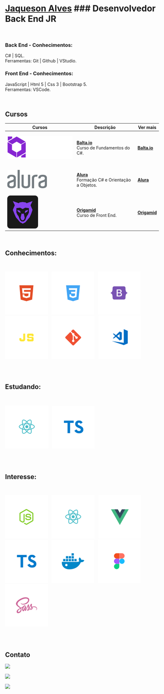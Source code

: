 # <b>[Jaqueson Alves](linkedin.com/in/ajcordeiro)</b> ### <b>Desenvolvedor Back End JR</b></b>

<br>

### Back End - Conhecimentos:<br>
C# | SQL.<br> 
Ferramentas:
Git | Github | VStudio.<br>

### Front End - Conhecimentos:<br>
JavaScript | Html 5 | Css 3 | Bootstrap 5.<br>
Ferramentas:
VSCode.<br>

<br>

## <b>Cursos</b>
<table>
  <thead>
    <tr>
      <th>Cursos</th>
      <th>Descrição</th>
      <th>Ver mais</th>
    </tr>
  </thead>

  <tbody>
    <tr>
      <td>

![Balta.io](./img/balta-logo.svg)
      </td>
      <td>
        <b>[Balta.io](https://balta.io/cursos/fundamentos-csharp)</b><br>
        Curso de Fundamentos do C#.
      </td>
      <td>
        <b>[Balta.io](https://balta.io/cursos/fundamentos-csharp)</b><br>
      </td>
    </tr>
    <tr>
      <td>

![Alura](./img/logo-alura.svg)
      </td>
      <td>
        <b>[Alura](https://www.alura.com.br)</b><br>
        Formação C# e Orientação a Objetos.
      </td>
      <td>
        <b>[Alura](https://www.alura.com.br)</b><br>
      </td>
    </tr>
    <tr>
      <td>
![Origamid](./img/origamid.svg)
      </td>
      <td>
        <b>[Origamid](https://www.origamid.com)</b><br>
        Curso de Front End.
      </td>
      <td>
        <b>[Origamid](https://www.origamid.com)</b><br>
      </td>
    </tr>
  </tbody>
</table>
<br>

## <b>Conhecimentos</b>:
<div style="display: inline_block; text-decoration: none; margin-bottom: 30px"><br>

  ![HTML](./img/html.svg) &nbsp;
  ![CSS](./img/css.svg) &nbsp;
  ![Bootstrap](./img/bootstrap.svg) &nbsp;
  ![JS](./img/js.svg) &nbsp;
  ![Git](./img/git.svg) &nbsp;
  ![VSCode](./img/vscode.svg) &nbsp;  
</div>
<br>

## <b>Estudando:</b>
<div style="display: inline_block; text-decoration: none; margin-bottom: 30px"><br>

  ![ReactJS](./img/reactjs.svg) &nbsp;
  ![TS](./img/ts.svg) &nbsp;

</div>
<br>

## <b>Interesse: </b>
<div style="display: inline_block; text-decoration: none; margin-bottom: 30px"><br>

  ![NodeJS](./img/nodejs.svg) &nbsp;
  ![ReactJS](./img/reactjs.svg) &nbsp;
  ![VueJS](./img/vuejs.svg) &nbsp;
  ![TS](./img/ts.svg) &nbsp;
  ![Docker](./img/docker.svg) &nbsp;
  ![Figma](./img/figma.svg) &nbsp;
  ![Sass](./img/sass.svg) &nbsp;

</div>
<br>

## <b>Contato</b>
<div>

  <a href="https://web.whatsapp.com/send?phone=+5511954358681&text=Olá%20como%20%20posso%20ajudar?%20" target="_blank"><img src="https://img.shields.io/badge/WHATSAPP-(11)95435--8681-%33920f/?style=for-the-badge&logo=whatsapp&logoColor=success"></a> &nbsp;

  <a href="mailto: jaquesonalves@hotmail.com"><img src="https://img.shields.io/badge/Email-jaquesonalves@hotmail.com-lightgrey?style=for-the-badge&logo=Gmail&logoColor=white"></a> &nbsp;
  
  <a href="https://www.linkedin.com/in/ajcordeiro/" target="_blank"><img src="https://img.shields.io/badge/Linkedin-ajcordeiro-blue?style=for-the-badge&logo=Linkedin&logoColor=white"></a> &nbsp;
  
</div>
<br>
